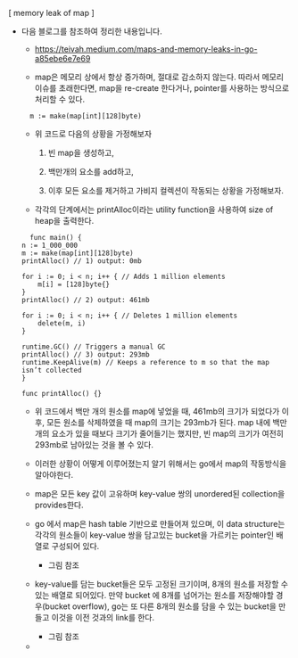 [ memory leak of map ]

  * 다음 블로그를 참조하여 정리한 내용입니다.

    - https://teivah.medium.com/maps-and-memory-leaks-in-go-a85ebe6e7e69

    - map은 메모리 상에서 항상 증가하며, 절대로 감소하지 않는다. 따라서 메모리 이슈를 초래한다면, map을 re-create 한다거나, pointer를 사용하는 방식으로 처리할 수 있다.

    ```
      m := make(map[int][128]byte)

    ```

    - 위 코드로 다음의 상황을 가정해보자

      1) 빈 map을 생성하고, 

      2) 백만개의 요소를 add하고, 

      3) 이후 모든 요소를 제거하고 가비지 컬렉션이 작동되는 상황을 가정해보자.

    - 각각의 단계에서는 printAlloc이라는 utility function을 사용하여 size of heap을 출력한다.

    ```
      func main() {
	n := 1_000_000
	m := make(map[int][128]byte)
	printAlloc() // 1) output: 0mb

	for i := 0; i < n; i++ { // Adds 1 million elements
		m[i] = [128]byte{}
	}
	printAlloc() // 2) output: 461mb

	for i := 0; i < n; i++ { // Deletes 1 million elements
		delete(m, i)
	}

	runtime.GC() // Triggers a manual GC
	printAlloc() // 3) output: 293mb
	runtime.KeepAlive(m) // Keeps a reference to m so that the map isn’t collected
	}

	func printAlloc() {}
    ```

    - 위 코드에서 백만 개의 원소를 map에 넣었을 때, 461mb의 크기가 되었다가 이후, 모든 원소를 삭제하였을 때 map의 크기는 293mb가 된다. map 내에 백만 개의 요소가 있을 때보다 크기가 줄어들기는 했지만, 빈 map의 크기가 여전히 293mb로 남아있는 것을 볼 수 있다.

    - 이러한 상황이 어떻게 이루어졌는지 알기 위해서는 go에서 map의 작동방식을 알아야한다.

    - map은 모든 key 값이 고유하며 key-value 쌍의 unordered된 collection을 provides한다.

    - go 에서 map은 hash table 기반으로 만들어져 있으며, 이 data structure는 각각의 원소들이 key-value 쌍을 담고있는 bucket을 가르키는 pointer인 배열로 구성되어 있다.

      - 그림 참조

    - key-value를 담는 bucket들은 모두 고정된 크기이며, 8개의 원소를 저장할 수 있는 배열로 되어있다. 만약 bucket 에 8개를 넘어가는 원소를 저장해야할 경우(bucket overflow), go는 또 다른 8개의 원소를 담을 수 있는 bucket을 만들고 이것을 이전 것과의 link를 한다.
      
      - 그림 참조

    - 



